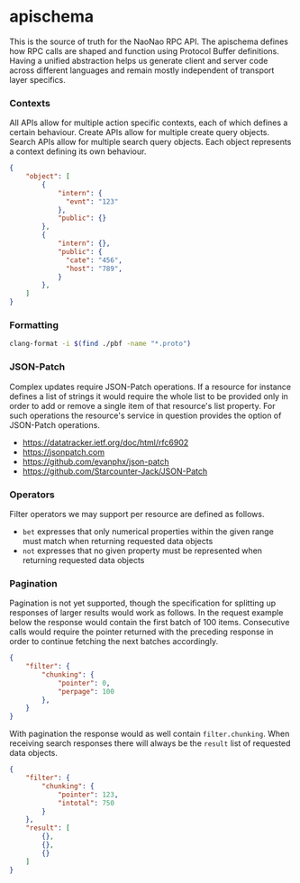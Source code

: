# apischema

This is the source of truth for the NaoNao RPC API. The apischema defines how
RPC calls are shaped and function using Protocol Buffer definitions. Having a
unified abstraction helps us generate client and server code across different
languages and remain mostly independent of transport layer specifics.



### Contexts

All APIs allow for multiple action specific contexts, each of which defines a
certain behaviour. Create APIs allow for multiple create query objects. Search
APIs allow for multiple search query objects. Each object represents a context
defining its own behaviour.

```json
{
    "object": [
        {
            "intern": {
              "evnt": "123"
            },
            "public": {}
        },
        {
            "intern": {},
            "public": {
              "cate": "456",
              "host": "789",
            }
        },
    ]
}
```



### Formatting

```bash
clang-format -i $(find ./pbf -name "*.proto")
```



### JSON-Patch

Complex updates require JSON-Patch operations. If a resource for instance
defines a list of strings it would require the whole list to be provided only in
order to add or remove a single item of that resource's list property. For such
operations the resource's service in question provides the option of JSON-Patch
operations.

- https://datatracker.ietf.org/doc/html/rfc6902
- https://jsonpatch.com
- https://github.com/evanphx/json-patch
- https://github.com/Starcounter-Jack/JSON-Patch



### Operators

Filter operators we may support per resource are defined as follows.

- `bet` expresses that only numerical properties within the given range must
  match when returning requested data objects
- `not` expresses that no given property must be represented when returning
  requested data objects



### Pagination

Pagination is not yet supported, though the specification for splitting up
responses of larger results would work as follows. In the request example below
the response would contain the first batch of 100 items. Consecutive calls would
require the pointer returned with the preceding response in order to continue
fetching the next batches accordingly.

```json
{
    "filter": {
        "chunking": {
            "pointer": 0,
            "perpage": 100
        },
    }
}
```

With pagination the response would as well contain `filter.chunking`. When
receiving search responses there will always be the `result` list of requested
data objects.

```json
{
    "filter": {
        "chunking": {
            "pointer": 123,
            "intotal": 750
        }
    },
    "result": [
        {},
        {},
        {}
    ]
}
```
